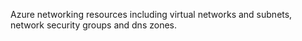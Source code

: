 Azure networking resources including virtual networks and subnets, network security groups and dns zones.
